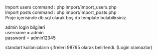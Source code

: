Import users command : php import/import_users.php<br>
Import posts command : php import/import_posts.php<br>
Proje içerisinde db.sql olarak boş db template bulabilirsiniz.

admin login bilgileri<br>
    username = admin<br>
    password = admin12345<br>

standart kullanıcıların şifreleri 98765 olarak belirlendi. (Login olamazlar)



